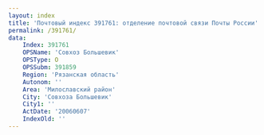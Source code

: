 ```yaml
---
layout: index
title: 'Почтовый индекс 391761: отделение почтовой связи Почты России'
permalink: /391761/
data:
    Index: 391761
    OPSName: 'Совхоз Большевик'
    OPSType: О
    OPSSubm: 391859
    Region: 'Рязанская область'
    Autonom: ''
    Area: 'Милославский район'
    City: 'Совхоза Большевик'
    City1: ''
    ActDate: '20060607'
    IndexOld: ''
---
```

